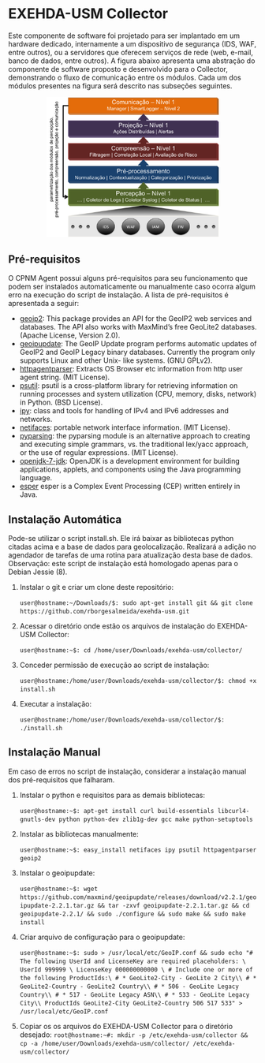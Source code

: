 # EXEHDA-USM Collector

Este componente de software foi projetado para ser implantado em um hardware dedicado, internamente a um dispositivo de segurança (IDS, WAF, entre outros), ou a servidores que oferecem serviços de rede (web, e-mail, banco de dados, entre outros). A figura abaixo apresenta uma abstração do componente de software proposto e desenvolvido para o Collector, demonstrando o fluxo de comunicação entre os módulos. Cada um dos módulos presentes na figura será descrito nas subseções seguintes.

<p align="center">
  <img src="https://github.com/rborgesalmeida/exehda-usm/raw/prototipo-dissertacao/collector/exehda-usm-collector.png" width="350"/>
</p>


## Pré-requisitos

O CPNM Agent possui alguns pré-requisitos para seu funcionamento que podem ser instalados automaticamente ou manualmente caso ocorra algum erro na execução do script de instalação. A lista de pré-requisitos é apresentada a seguir:

* [geoip2](https://pypi.python.org/pypi/geoip2): This package provides an API for the GeoIP2 web services and databases. The API also works with MaxMind’s free GeoLite2 databases. (Apache License, Version 2.0).
* [geoipupdate](https://github.com/maxmind/geoipupdate): The GeoIP Update program performs automatic updates of GeoIP2 and GeoIP Legacy binary databases. Currently the program only supports Linux and other Unix- like systems. (GNU GPLv2).
* [httpagentparser](https://pypi.python.org/pypi/httpagentparser/): Extracts OS Browser etc information from http user agent string. (MIT License).
* [psutil](https://pypi.python.org/pypi/psutil/): psutil is a cross-platform library for retrieving information on running processes and system utilization (CPU, memory, disks, network) in Python. (BSD License).
* [ipy](https://pypi.python.org/pypi/IPy/): class and tools for handling of IPv4 and IPv6 addresses and networks.
* [netifaces](https://pypi.python.org/pypi/netifaces/): portable network interface information. (MIT License).
* [pyparsing](https://pypi.python.org/pypi/pyparsing/): the pyparsing module is an alternative approach to creating and executing  simple grammars, vs. the traditional lex/yacc approach, or the use of  regular expressions. (MIT License).
* [openjdk-7-jdk](https://packages.debian.org/en/wheezy/openjdk-7-jdk): OpenJDK is a development environment for building applications, applets, and components using the Java programming language.
* [esper](http://www.espertech.com/products/index.php) esper is a Complex Event Processing (CEP) written entirely in Java.
 
## Instalação Automática
Pode-se utilizar o script install.sh. Ele irá baixar as bibliotecas python citadas acima e a base de dados para geolocalização. Realizará a adição no agendador de tarefas de uma rotina para atualização desta base de dados. Observação: este script de instalação está homologado apenas para o Debian Jessie (8).

 1. Instalar o git e criar um clone deste repositório:	
 
 	`user@hostname:~/Downloads/$: sudo apt-get install git && git clone https://github.com/rborgesalmeida/exehda-usm.git`

 1. Acessar o diretório onde estão os arquivos de instalação do EXEHDA-USM Collector:
 
 	`user@hostname:~$: cd /home/user/Downloads/exehda-usm/collector/`

 1. Conceder permissão de execução ao script de instalação:
 
	`user@hostname:/home/user/Downloads/exehda-usm/collector/$: chmod +x install.sh`

 1. Executar a instalação: 
 
	`user@hostname:/home/user/Downloads/exehda-usm/collector/$: ./install.sh`

## Instalação Manual
Em caso de erros no script de instalação, considerar a instalação manual dos pré-requisitos que falharam.

1. Instalar o python e requisitos para as demais bibliotecas:

	`user@hostname:~$: apt-get install curl build-essentials libcurl4-gnutls-dev python python-dev zlib1g-dev gcc make python-setuptools`
	
1. Instalar as bibliotecas manualmente: 

	`user@hostname:~$: easy_install netifaces ipy psutil httpagentparser geoip2`
	
1. Instalar o geoipupdate:

	`user@hostname:~$: wget https://github.com/maxmind/geoipupdate/releases/download/v2.2.1/geoipupdate-2.2.1.tar.gz && tar -zxvf geoipupdate-2.2.1.tar.gz && cd geoipupdate-2.2.1/ && sudo ./configure && sudo make && sudo make install`

1. Criar arquivo de configuração para o geoipupdate:
	
	`user@hostname:~$: sudo > /usr/local/etc/GeoIP.conf && sudo echo "# The following UserId and LicenseKey are required placeholders: \
		UserId 999999 \
		LicenseKey 000000000000 \
		# Include one or more of the following ProductIds:\
		# * GeoLite2-City - GeoLite 2 City\\
		# * GeoLite2-Country - GeoLite2 Country\\
		# * 506 - GeoLite Legacy Country\\
		# * 517 - GeoLite Legacy ASN\\
		# * 533 - GeoLite Legacy City\\
		ProductIds GeoLite2-City GeoLite2-Country 506 517 533" > /usr/local/etc/GeoIP.conf`
	
1. Copiar os os arquivos do EXEHDA-USM Collector para o diretório desejado:
 	`root@hostname:~#: mkdir -p /etc/exehda-usm/collector && cp -a /home/user/Downloads/exehda-usm/collector/ /etc/exehda-usm/collector/`


